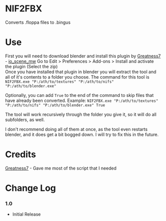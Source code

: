 # NIF2FBX
Converts .floppa files to .bingus

# Use

First you will need to download blender and install this plugin by [Greatness7](https://github.com/Greatness7) - [io_scene_mw](https://github.com/Greatness7/io_scene_mw) Go to Edit > Preferences > Add-ons > Install and activate the plugin (Select the zip)  
Once you have installed that plugin in blender you will extract the tool and all of it's contents to a folder you choose.
The command for this tool is `NIF2FBX.exe "P:/ath/to/textures" "P:/ath/to/nifs" "P:/ath/to/blender.exe"`

Optionally, you can add `True` to the end of the command to skip files that have already been converted. Example: `NIF2FBX.exe "P:/ath/to/textures" "P:/ath/to/nifs" "P:/ath/to/blender.exe" True`  

The tool will work recursively through the folder you give it, so it will do all subfolders, as well.

I don't recommend doing all of them at once, as the tool even restarts blender, and it does get a bit bogged down. I will try to fix this in the future.  

# Credits
[Greatness7](https://github.com/Greatness7) - Gave me most of the script that I needed

# Change Log
### 1.0

* Initial Release